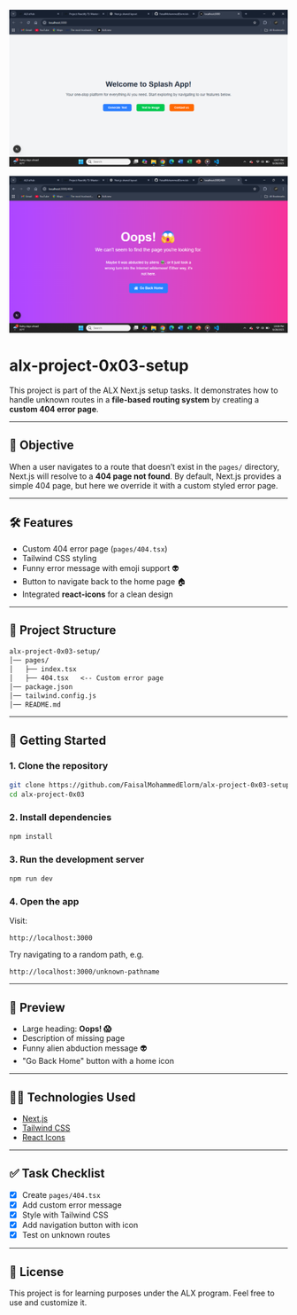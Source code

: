 
![alt text](<Screenshot (203).png>)

![alt text](<Screenshot (204).png>)

# alx-project-0x03-setup

This project is part of the ALX Next.js setup tasks.
It demonstrates how to handle unknown routes in a **file-based routing system** by creating a **custom 404 error page**.

---

## 📌 Objective

When a user navigates to a route that doesn’t exist in the `pages/` directory, Next.js will resolve to a **404 page not found**.
By default, Next.js provides a simple 404 page, but here we override it with a custom styled error page.

---

## 🛠️ Features

* Custom 404 error page (`pages/404.tsx`)
* Tailwind CSS styling
* Funny error message with emoji support 👽
* Button to navigate back to the home page 🏠
* Integrated **react-icons** for a clean design

---

## 📂 Project Structure

```
alx-project-0x03-setup/
│── pages/
│   ├── index.tsx
│   ├── 404.tsx   <-- Custom error page
│── package.json
│── tailwind.config.js
│── README.md
```

---

## 🚀 Getting Started

### 1. Clone the repository

```bash
git clone https://github.com/FaisalMohammedElorm/alx-project-0x03-setup.git
cd alx-project-0x03
```

### 2. Install dependencies

```bash
npm install
```

### 3. Run the development server

```bash
npm run dev
```

### 4. Open the app

Visit:

```
http://localhost:3000
```

Try navigating to a random path, e.g.

```
http://localhost:3000/unknown-pathname
```

---

## 📸 Preview

* Large heading: **Oops! 😱**
* Description of missing page
* Funny alien abduction message 👽
* "Go Back Home" button with a home icon

---

## 🧑‍💻 Technologies Used

* [Next.js](https://nextjs.org/)
* [Tailwind CSS](https://tailwindcss.com/)
* [React Icons](https://react-icons.github.io/react-icons/)

---

## ✅ Task Checklist

* [x] Create `pages/404.tsx`
* [x] Add custom error message
* [x] Style with Tailwind CSS
* [x] Add navigation button with icon
* [x] Test on unknown routes

---

## 📜 License

This project is for learning purposes under the ALX program.
Feel free to use and customize it.

